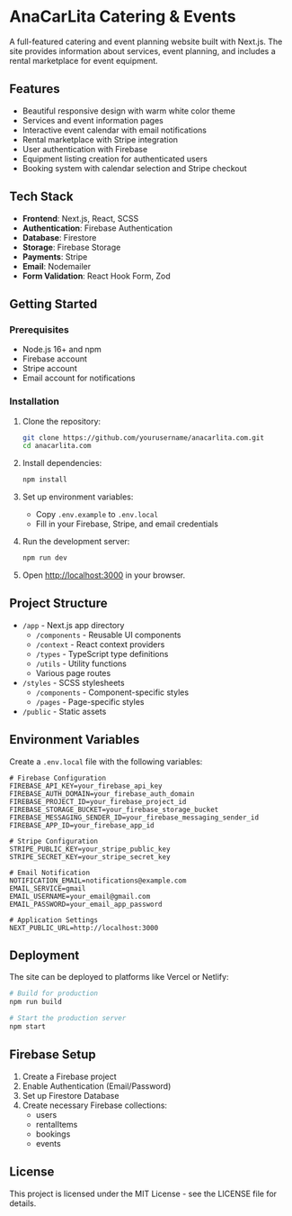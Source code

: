 # AnaCarLita Catering & Events

A full-featured catering and event planning website built with Next.js. The site provides information about services, event planning, and includes a rental marketplace for event equipment.

## Features

- Beautiful responsive design with warm white color theme
- Services and event information pages
- Interactive event calendar with email notifications
- Rental marketplace with Stripe integration
- User authentication with Firebase
- Equipment listing creation for authenticated users
- Booking system with calendar selection and Stripe checkout

## Tech Stack

- **Frontend**: Next.js, React, SCSS
- **Authentication**: Firebase Authentication
- **Database**: Firestore
- **Storage**: Firebase Storage
- **Payments**: Stripe
- **Email**: Nodemailer
- **Form Validation**: React Hook Form, Zod

## Getting Started

### Prerequisites

- Node.js 16+ and npm
- Firebase account
- Stripe account
- Email account for notifications

### Installation

1. Clone the repository:
   ```bash
   git clone https://github.com/yourusername/anacarlita.com.git
   cd anacarlita.com
   ```

2. Install dependencies:
   ```bash
   npm install
   ```

3. Set up environment variables:
   - Copy `.env.example` to `.env.local`
   - Fill in your Firebase, Stripe, and email credentials

4. Run the development server:
   ```bash
   npm run dev
   ```

5. Open [http://localhost:3000](http://localhost:3000) in your browser.

## Project Structure

- `/app` - Next.js app directory
  - `/components` - Reusable UI components
  - `/context` - React context providers
  - `/types` - TypeScript type definitions
  - `/utils` - Utility functions
  - Various page routes
- `/styles` - SCSS stylesheets
  - `/components` - Component-specific styles
  - `/pages` - Page-specific styles
- `/public` - Static assets

## Environment Variables

Create a `.env.local` file with the following variables:

```
# Firebase Configuration
FIREBASE_API_KEY=your_firebase_api_key
FIREBASE_AUTH_DOMAIN=your_firebase_auth_domain
FIREBASE_PROJECT_ID=your_firebase_project_id
FIREBASE_STORAGE_BUCKET=your_firebase_storage_bucket
FIREBASE_MESSAGING_SENDER_ID=your_firebase_messaging_sender_id
FIREBASE_APP_ID=your_firebase_app_id

# Stripe Configuration
STRIPE_PUBLIC_KEY=your_stripe_public_key
STRIPE_SECRET_KEY=your_stripe_secret_key

# Email Notification
NOTIFICATION_EMAIL=notifications@example.com
EMAIL_SERVICE=gmail
EMAIL_USERNAME=your_email@gmail.com
EMAIL_PASSWORD=your_email_app_password

# Application Settings
NEXT_PUBLIC_URL=http://localhost:3000
```

## Deployment

The site can be deployed to platforms like Vercel or Netlify:

```bash
# Build for production
npm run build

# Start the production server
npm start
```

## Firebase Setup

1. Create a Firebase project
2. Enable Authentication (Email/Password)
3. Set up Firestore Database
4. Create necessary Firebase collections:
   - users
   - rentalItems
   - bookings
   - events

## License

This project is licensed under the MIT License - see the LICENSE file for details.
